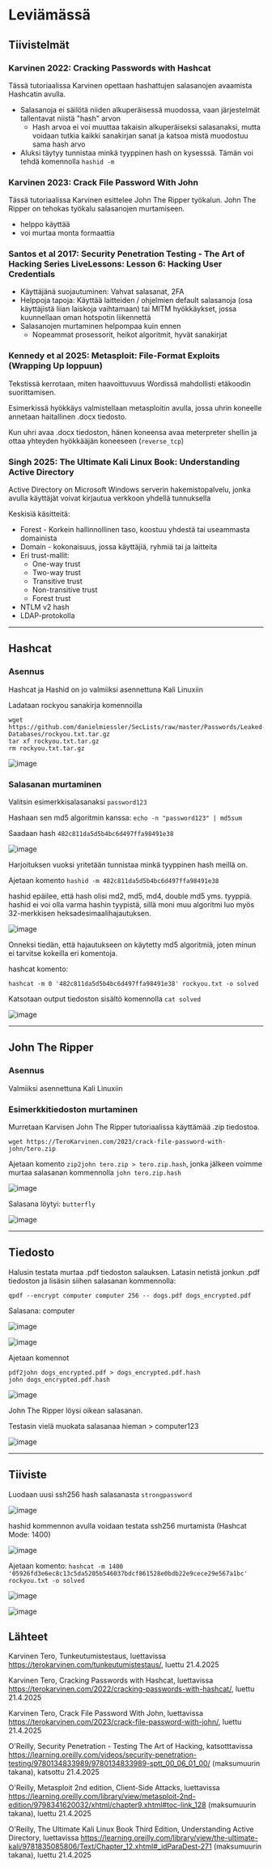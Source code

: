 # Leviämässä

## Tiivistelmät

### Karvinen 2022: Cracking Passwords with Hashcat

Tässä tutoriaalissa Karvinen opettaan hashattujen salasanojen avaamista Hashcatin avulla.

- Salasanoja ei säilötä niiden alkuperäisessä muodossa, vaan järjestelmät tallentavat niistä "hash" arvon
  - Hash arvoa ei voi muuttaa takaisin alkuperäiseksi salasanaksi, mutta voidaan tutkia kaikki sanakirjan sanat ja katsoa mistä muodostuu sama hash arvo
- Aluksi täytyy tunnistaa minkä tyyppinen hash on kysesssä. Tämän voi tehdä komennolla `hashid -m`

### Karvinen 2023: Crack File Password With John

Tässä tutoriaalissa Karvinen esittelee John The Ripper työkalun. John The Ripper on tehokas työkalu salasanojen murtamiseen.

- helppo käyttää
- voi murtaa monta formaattia

### Santos et al 2017: Security Penetration Testing - The Art of Hacking Series LiveLessons: Lesson 6: Hacking User Credentials

- Käyttäjänä suojautuminen: Vahvat salasanat, 2FA
- Helppoja tapoja: Käyttää laitteiden / ohjelmien default salasanoja (osa käyttäjistä liian laiskoja vaihtamaan) tai MITM hyökkäykset, jossa kuunnellaan oman hotspotin liikennettä
- Salasanojen murtaminen helpompaa kuin ennen
  - Nopeammat prosessorit, heikot algoritmit, hyvät sanakirjat

### Kennedy et al 2025: Metasploit: File-Format Exploits (Wrapping Up loppuun)

Tekstissä kerrotaan, miten haavoittuvuus Wordissä mahdollisti etäkoodin suorittamisen. 

Esimerkissä hyökkäys valmistellaan metasploitin avulla, jossa uhrin koneelle annetaan haitallinen .docx tiedosto. 

Kun uhri avaa .docx tiedoston, hänen koneensa avaa meterpreter shellin ja ottaa yhteyden hyökkääjän koneeseen (`reverse_tcp`)

### Singh 2025: The Ultimate Kali Linux Book: Understanding Active Directory

Active Directory on Microsoft Windows serverin hakemistopalvelu, jonka avulla käyttäjät voivat kirjautua verkkoon yhdellä tunnuksella

Keskisiä käsitteitä:

- Forest - Korkein hallinnollinen taso, koostuu yhdestä tai useammasta domainista
- Domain - kokonaisuus, jossa käyttäjiä, ryhmiä tai ja laitteita
- Eri trust-mallit:
  - One-way trust
  - Two-way trust
  - Transitive trust
  - Non-transitive trust
  - Forest trust
- NTLM v2 hash
- LDAP-protokolla

---

## Hashcat

### Asennus

Hashcat ja Hashid on jo valmiiksi asennettuna Kali Linuxiin

Ladataan rockyou sanakirja komennoilla

```
wget https://github.com/danielmiessler/SecLists/raw/master/Passwords/Leaked-Databases/rockyou.txt.tar.gz
tar xf rockyou.txt.tar.gz
rm rockyou.txt.tar.gz
```

![image](https://github.com/user-attachments/assets/2b352ec1-cf9e-4dce-b6cc-dec532469ef8)

### Salasanan murtaminen

Valitsin esimerkkisalasanaksi `password123`

Hashaan sen md5 algoritmin kanssa: ```echo -n "password123" | md5sum```

Saadaan hash `482c811da5d5b4bc6d497ffa98491e38`

![image](https://github.com/user-attachments/assets/7dd09d03-ec47-44b8-b514-f6ba8b2dcb93)

Harjoituksen vuoksi yritetään tunnistaa minkä tyyppinen hash meillä on. 

Ajetaan komento `hashid -m 482c811da5d5b4bc6d497ffa98491e38`

hashid epäilee, että hash olisi md2, md5, md4, double md5 yms. tyyppiä. hashid ei voi olla varma hashin tyypistä, sillä moni muu algoritmi luo myös 32-merkkisen heksadesimaalihajautuksen. 

![image](https://github.com/user-attachments/assets/a02e5f37-2b83-43f5-a201-1ac13afa4469)

Onneksi tiedän, että hajautukseen on käytetty md5 algoritmiä, joten minun ei tarvitse kokeilla eri komentoja. 

hashcat komento: 
```
hashcat -m 0 '482c811da5d5b4bc6d497ffa98491e38' rockyou.txt -o solved 
```

Katsotaan output tiedoston sisältö komennolla `cat solved`

![image](https://github.com/user-attachments/assets/6bb2d0e3-68c4-44e9-b345-ecb091f6ba69)

---

## John The Ripper

### Asennus 

Valmiiksi asennettuna Kali Linuxiin

### Esimerkkitiedoston murtaminen

Murretaan Karvisen John The Ripper tutoriaalissa käyttämää .zip tiedostoa. 

`wget https://TeroKarvinen.com/2023/crack-file-password-with-john/tero.zip`

Ajetaan komento `zip2john tero.zip > tero.zip.hash`, jonka jälkeen voimme murtaa salasanan kommennolla `john tero.zip.hash`

![image](https://github.com/user-attachments/assets/a792612d-2bf7-4d8f-b0fb-5c0c264b84ee)

Salasana löytyi: `butterfly`

![image](https://github.com/user-attachments/assets/33ec473c-1b26-4f9a-90dd-e7e5be8eec8a)

---

## Tiedosto

Halusin testata murtaa .pdf tiedoston salauksen. Latasin netistä jonkun .pdf tiedoston ja lisäsin siihen salasanan kommennolla: 

`qpdf --encrypt computer computer 256 -- dogs.pdf dogs_encrypted.pdf`

Salasana: computer

![image](https://github.com/user-attachments/assets/4d47cb32-0873-4643-829f-2506dc7294c7)

![image](https://github.com/user-attachments/assets/a93cd8b5-0931-4132-bda0-53242b3f88ac)

Ajetaan komennot

```
pdf2john dogs_encrypted.pdf > dogs_encrypted.pdf.hash
john dogs_encrypted.pdf.hash
```

![image](https://github.com/user-attachments/assets/8c4c4d83-cb35-4447-a7b0-6e62dae5d8e0)

John The Ripper löysi oikean salasanan. 

Testasin vielä muokata salasanaa hieman > computer123

![image](https://github.com/user-attachments/assets/c4597a87-9a72-4548-bcf1-4124761e0e61)

---

## Tiiviste

Luodaan uusi ssh256 hash salasanasta `strongpassword`

![image](https://github.com/user-attachments/assets/3bb59897-9696-4571-8f98-19da5fe991b6)

hashid kommennon avulla voidaan testata ssh256 murtamista (Hashcat Mode: 1400)

![image](https://github.com/user-attachments/assets/a8a73091-eee3-4351-90af-33b5c838b7ee)

Ajetaan komento: `hashcat -m 1400 '05926fd3e6ec8c13c5da5205b546037bdcf861528e0bdb22e9cece29e567a1bc' rockyou.txt -o solved`

![image](https://github.com/user-attachments/assets/a653871d-95ad-4928-81b9-c59d26de44e6)

![image](https://github.com/user-attachments/assets/8f88eb78-fd0a-45ef-a81a-20941de40e5d)

## Lähteet

Karvinen Tero, Tunkeutumistestaus, luettavissa https://terokarvinen.com/tunkeutumistestaus/, luettu 21.4.2025

Karvinen Tero, Cracking Passwords with Hashcat, luettavissa https://terokarvinen.com/2022/cracking-passwords-with-hashcat/, luettu 21.4.2025

Karvinen Tero, Crack File Password With John, luettavissa https://terokarvinen.com/2023/crack-file-password-with-john/, luettu 21.4.2025

O'Reilly, Security Penetration - Testing The Art of Hacking, katsotttavissa https://learning.oreilly.com/videos/security-penetration-testing/9780134833989/9780134833989-sptt_00_06_01_00/ (maksumuurin takana), katsottu 21.4.2025

O'Reilly, Metasploit 2nd edition, Client-Side Attacks, luettavissa https://learning.oreilly.com/library/view/metasploit-2nd-edition/9798341620032/xhtml/chapter9.xhtml#toc-link_128 (maksumuurin takana), luettu 21.4.2025

O'Reilly, The Ultimate Kali Linux Book Third Edition, Understanding Active Directory, luettavissa https://learning.oreilly.com/library/view/the-ultimate-kali/9781835085806/Text/Chapter_12.xhtml#_idParaDest-271 (maksumuurin takana), luettu 21.4.2025
